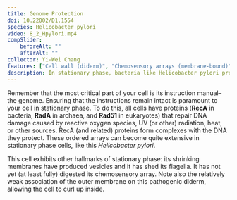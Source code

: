 ```yaml
---
title: Genome Protection
doi: 10.22002/D1.1554
species: Helicobacter pylori
video: 8_2_Hpylori.mp4
compSlider:
    beforeAlt: ""
    afterAlt: ""
collector: Yi-Wei Chang
features: ["Cell wall (diderm)", "Chemosensory arrays (membrane-bound)", "Flagellar motor (disassembled)", "Membrane (inner)", "Membrane (outer)", "RecA/RadA filaments", "Ribosomes", "Storage granules", "Vesicles (cytoplasmic)", "Vesicles (extracellular)"]
description: In stationary phase, bacteria like Helicobacter pylori protect their genome with RecA, which forms nucleoprotein complexes and repairs DNA damage
---
```


Remember that the most critical part of your cell is its instruction manual–the genome. Ensuring that the instructions remain intact is paramount to your cell in stationary phase. To do this, all cells have proteins (**RecA** in bacteria, **RadA** in archaea, and **Rad51** in eukaryotes) that repair DNA damage caused by reactive oxygen species, UV (or other) radiation, heat, or other sources. RecA (and related) proteins form complexes with the DNA they protect. These ordered arrays can become quite extensive in stationary phase cells, like this *Helicobacter pylori*.

This cell exhibits other hallmarks of stationary phase: its shrinking membranes have produced vesicles and it has shed its flagella. It has not yet (at least fully) digested its chemosensory array. Note also the relatively weak association of the outer membrane on this pathogenic diderm, allowing the cell to curl up inside.

